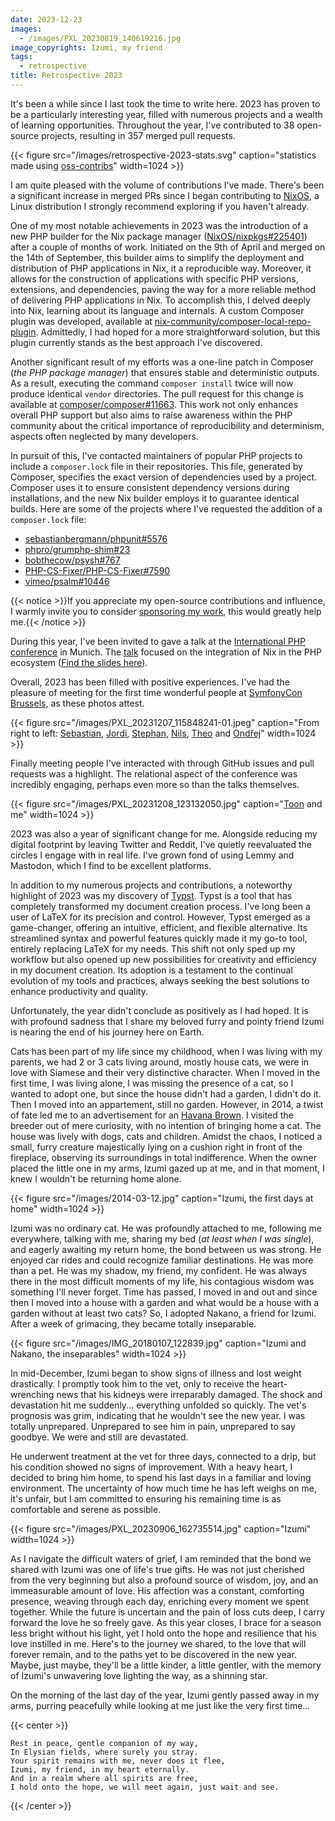 ```yaml
---
date: 2023-12-23
images:
  - /images/PXL_20230819_140619216.jpg
image_copyrights: Izumi, my friend
tags:
  - retrospective
title: Retrospective 2023
---
```


It's been a while since I last took the time to write here. 2023 has proven to be a particularly interesting year,
filled with numerous projects and a wealth of learning opportunities. Throughout the year, I've contributed to 38
open-source projects, resulting in 357 merged pull requests.

{{< figure src="/images/retrospective-2023-stats.svg" caption="statistics made using [oss-contribs](https://github.com/staabm/oss-contribs)" width=1024 >}}

I am quite pleased with the volume of contributions I've made. There's been a significant increase in merged PRs since I
began contributing to [NixOS](https://nixos.org), a Linux distribution I strongly recommend exploring if you haven't
already.

One of my most notable achievements in 2023 was the introduction of a new PHP builder for the Nix package manager
([NixOS/nixpkgs#225401](https://github.com/NixOS/nixpkgs/pull/225401)) after a couple of months of work. Initiated on
the 9th of April and merged on the 14th of September, this builder aims to simplify the deployment and distribution of
PHP applications in Nix, it a reproducible way. Moreover, it allows for the construction of applications with specific
PHP versions, extensions, and dependencies, paving the way for a more reliable method of delivering PHP applications in
Nix. To accomplish this, I delved deeply into Nix, learning about its language and internals. A custom Composer plugin
was developed, available at
[nix-community/composer-local-repo-plugin](https://github.com/nix-community/composer-local-repo-plugin). Admittedly, I
had hoped for a more straightforward solution, but this plugin currently stands as the best approach I've discovered.

Another significant result of my efforts was a one-line patch in Composer (_the PHP package manager_) that ensures
stable and deterministic outputs. As a result, executing the command `composer install` twice will now produce identical
`vendor` directories. The pull request for this change is available at
[composer/composer#11663](https://github.com/composer/composer/pull/11663). This work not only enhances overall PHP
support but also aims to raise awareness within the PHP community about the critical importance of reproducibility and
determinism, aspects often neglected by many developers.

In pursuit of this, I've contacted maintainers of popular PHP projects to include a `composer.lock` file in their
repositories. This file, generated by Composer, specifies the exact version of dependencies used by a project. Composer
uses it to ensure consistent dependency versions during installations, and the new Nix builder employs it to guarantee
identical builds. Here are some of the projects where I've requested the addition of a `composer.lock` file:

- [sebastianbergmann/phpunit#5576](https://github.com/sebastianbergmann/phpunit/pull/5576)
- [phpro/grumphp-shim#23](https://github.com/phpro/grumphp-shim/issues/23)
- [bobthecow/psysh#767](https://github.com/bobthecow/psysh/issues/767)
- [PHP-CS-Fixer/PHP-CS-Fixer#7590](https://github.com/PHP-CS-Fixer/PHP-CS-Fixer/issues/7590)
- [vimeo/psalm#10446](https://github.com/vimeo/psalm/issues/10446)

{{< notice >}}If you appreciate my open-source contributions and influence, I warmly invite you to consider
[sponsoring my work](https://not-a-number.io/sponsor), this would greatly help me.{{< /notice >}}

During this year, I've been invited to gave a talk at the [International PHP conference](https://phpconference.com/) in
Munich. The [talk](https://phpconference.com/web-development/leveraging-nix-php-ecosystem/) focused on the integration
of Nix in the PHP ecosystem
([Find the slides here](https://github.com/drupol/ipc2023/releases/download/v23-79efbb4c24ab0d42c73906d16233a79d9659c5ca/23--ipc2023--79efbb4c24ab0d42c73906d16233a79d9659c5ca.pdf)).

Overall, 2023 has been filled with positive experiences. I've had the pleasure of meeting for the first time wonderful
people at [SymfonyCon Brussels](https://live.symfony.com/2023-brussels-con/), as these photos attest.

{{< figure src="/images/PXL_20231207_115848241-01.jpeg" caption="From right to left: [Sebastian](https://github.com/sebastianbergmann), [Jordi](https://github.com/seldaek), [Stephan](https://github.com/glaubinix), [Nils](https://github.com/naderman), [Theo](https://github.com/theofidry) and [Ondřej](https://github.com/ondrejmirtes)" width=1024 >}}

Finally meeting people I've interacted with through GitHub issues and pull requests was a highlight. The relational
aspect of the conference was incredibly engaging, perhaps even more so than the talks themselves.

{{< figure src="/images/PXL_20231208_123132050.jpg" caption="[Toon](https://github.com/veewee) and me" width=1024 >}}

2023 was also a year of significant change for me. Alongside reducing my digital footprint by leaving Twitter and
Reddit, I've quietly reevaluated the circles I engage with in real life. I've grown fond of using Lemmy and Mastodon,
which I find to be excellent platforms.

In addition to my numerous projects and contributions, a noteworthy highlight of 2023 was my discovery of
[Typst](https://typst.app/). Typst is a tool that has completely transformed my document creation process. I've long
been a user of LaTeX for its precision and control. However, Typst emerged as a game-changer, offering an intuitive,
efficient, and flexible alternative. Its streamlined syntax and powerful features quickly made it my go-to tool,
entirely replacing LaTeX for my needs. This shift not only sped up my workflow but also opened up new possibilities for
creativity and efficiency in my document creation. Its adoption is a testament to the continual evolution of my tools
and practices, always seeking the best solutions to enhance productivity and quality.

Unfortunately, the year didn't conclude as positively as I had hoped. It is with profound sadness that I share my
beloved furry and pointy friend Izumi is nearing the end of his journey here on Earth.

Cats has been part of my life since my childhood, when I was living with my parents, we had 2 or 3 cats living around,
mostly house cats, we were in love with Siamese and their very distinctive character. When I moved in the first time, I
was living alone, I was missing the presence of a cat, so I wanted to adopt one, but since the house didn't had a
garden, I didn't do it. Then I moved into an appartement, still no garden. However, in 2014, a twist of fate led me to
an advertisement for an [Havana Brown](https://en.wikipedia.org/wiki/Havana_Brown). I visited the breeder out of mere
curiosity, with no intention of bringing home a cat. The house was lively with dogs, cats and children. Amidst the
chaos, I noticed a small, furry creature majestically lying on a cushion right in front of the fireplace, observing its
surroundings in total indifference. When the owner placed the little one in my arms, Izumi gazed up at me, and in that
moment, I knew I wouldn't be returning home alone.

{{< figure src="/images/2014-03-12.jpg" caption="Izumi, the first days at home" width=1024 >}}

Izumi was no ordinary cat. He was profoundly attached to me, following me everywhere, talking with me, sharing my bed
(_at least when I was single_), and eagerly awaiting my return home, the bond between us was strong. He enjoyed car
rides and could recognize familiar destinations. He was more than a pet. He was my shadow, my friend, my confident. He
was always there in the most difficult moments of my life, his contagious wisdom was something I'll never forget. Time
has passed, I moved in and out and since then I moved into a house with a garden and what would be a house with a garden
without at least two cats? So, I adopted Nakano, a friend for Izumi. After a week of grimacing, they became totally
inseparable.

{{< figure src="/images/IMG_20180107_122839.jpg" caption="Izumi and Nakano, the inseparables" width=1024 >}}

In mid-December, Izumi began to show signs of illness and lost weight drastically. I promptly took him to the vet, only
to receive the heart-wrenching news that his kidneys were irreparably damaged. The shock and devastation hit me
suddenly... everything unfolded so quickly. The vet's prognosis was grim, indicating that he wouldn't see the new year.
I was totally unprepared. Unprepared to see him in pain, unprepared to say goodbye. We were and still are devastated.

He underwent treatment at the vet for three days, connected to a drip, but his condition showed no signs of improvement.
With a heavy heart, I decided to bring him home, to spend his last days in a familiar and loving environment. The
uncertainty of how much time he has left weighs on me, it's unfair, but I am committed to ensuring his remaining time is
as comfortable and serene as possible.

{{< figure src="/images/PXL_20230906_162735514.jpg" caption="Izumi" width=1024 >}}

As I navigate the difficult waters of grief, I am reminded that the bond we shared with Izumi was one of life's true
gifts. He was not just cherished from the very beginning but also a profound source of wisdom, joy, and an immeasurable
amount of love. His affection was a constant, comforting presence, weaving through each day, enriching every moment we
spent together. While the future is uncertain and the pain of loss cuts deep, I carry forward the love he so freely
gave. As this year closes, I brace for a season less bright without his light, yet I hold onto the hope and resilience
that his love instilled in me. Here's to the journey we shared, to the love that will forever remain, and to the paths
yet to be discovered in the new year. Maybe, just maybe, they'll be a little kinder, a little gentler, with the memory
of Izumi's unwavering love lighting the way, as a shinning star.

On the morning of the last day of the year, Izumi gently passed away in my arms, purring peacefully while looking at me
just like the very first time...

{{< center >}}

```
Rest in peace, gentle companion of my way,
In Elysian fields, where surely you stray.
Your spirit remains with me, never does it flee,
Izumi, my friend, in my heart eternally.
And in a realm where all spirits are free,
I hold onto the hope, we will meet again, just wait and see.
```

{{< /center >}}
